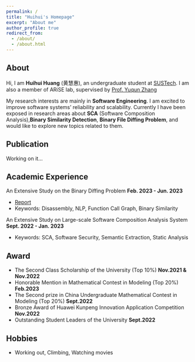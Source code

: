 ```yaml
---
permalink: /
title: "Huihui's Homepage"
excerpt: "About me"
author_profile: true
redirect_from: 
  - /about/
  - /about.html
---
```



## About

Hi, I am **Huihui Huang** (黄慧惠), an undergraduate student at [SUSTech](https://www.sustech.edu.cn/en/). I am also a member of ARiSE lab, supervised by [Prof. Yuqun Zhang](https://zhangyuqun.github.io/index.html)

My research interests are mainly in **Software Engineering**. I am excited to improve software systems’ reliability and scalability. Currently I have been exposed in research areas about **SCA** (Software Composition Analysis),**Binary Similarity Detection**, **Binary File Diffing Problem**, and would like to explore new topics related to them.

## Publication

Working on it...

## Academic Experience
An Extensive Study on the Binary Diffing Problem **Feb. 2023 - Jun. 2023** 
- [Report](https://huihuihuang.top/files/binary_diffing_report.pdf)
- Keywords: Disassembly, NLP, Function Call Graph, Binary Similarity 

An Extensive Study on Large-scale Software Composition Analysis System **Sept. 2022 - Jan. 2023**
- Keywords: SCA, Software Security, Semantic Extraction, Static Analysis


## Award

- The Second Class Scholarship of the University (Top 10%) **Nov.2021 & Nov.2022**
- Honorable Mention in Mathematical Contest in Modeling (Top 20%) **Feb.2023**
- The Second prize in China Undergraduate Mathematical Contest in Modeling (Top 20%) **Sept.2022**
- Bronze Award of Huawei Kunpeng Innovation Application Competition **Nov.2022**
- Outstanding Student Leaders of the University **Sept.2022**


## Hobbies

- Working out, Climbing, Watching movies



